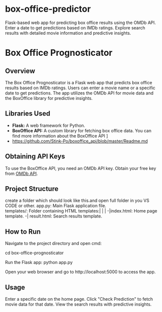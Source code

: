 # box-office-predictor
Flask-based web app for predicting box office results using the OMDb API. Enter a date to get predictions based on IMDb ratings. Explore search results with detailed movie information and predictive insights.
# Box Office Prognosticator

## Overview
The Box Office Prognosticator is a Flask web app that predicts box office results based on IMDb ratings. Users can enter a movie name or a specific date to get predictions. The app utilizes the OMDb API for movie data and the BoxOffice library for predictive insights.

## Libraries Used
- **Flask:** A web framework for Python.
- **BoxOffice API:** A custom library for fetching box office data. You can find more information about the BoxOffice API ]
- https://github.com/Stink-Po/boxoffice_api/blob/master/Readme.md

## Obtaining API Keys
To use the BoxOffice API, you need an OMDb API key. Obtain your free key from [OMDb API](https://www.omdbapi.com/apikey.aspx).

## Project Structure
create a folder which should look like this.and open full folder in you VS CODE or other.
app.py: Main Flask application file.                     
templates/: Folder containing HTML templates:|
                                             |
                                             |
-|index.html: Home page template.
-| result.html: Search results template.

## How to Run
Navigate to the project directory and open cmd:

cd box-office-prognosticator

Run the Flask app:
python app.py

Open your web browser and go to http://localhost:5000 to access the app.


## Usage
Enter a specific date on the home page.
Click "Check Prediction" to fetch movie data for that date.
View the search results with predictive insights.

